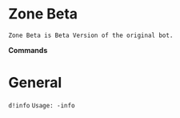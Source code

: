# Zone Beta
```Zone Beta is Beta Version of the original bot.```

**Commands**

# General
`d!info` `Usage: -info`
